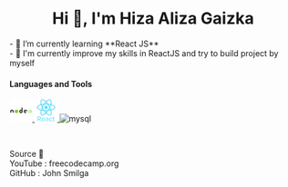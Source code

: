 <h1 align="center">Hi 🚀, I'm Hiza Aliza Gaizka</h1>
- 🌱 I’m currently learning **React JS**
<br>
- 🌱 I'm currently improve my skills in ReactJS and try to build project by myself

<h4 align="left">Languages and Tools</h4>
<p align="left"> <a href="https://nodejs.org" target="_blank" rel="noreferrer"> <img src="https://raw.githubusercontent.com/devicons/devicon/master/icons/nodejs/nodejs-original-wordmark.svg" alt="nodejs" width="40" height="40"/> </a> <a href="https://reactjs.org/" target="_blank" rel="noreferrer"> <img src="https://raw.githubusercontent.com/devicons/devicon/master/icons/react/react-original-wordmark.svg" alt="react" width="40" height="40"/> </a> <a href"https://code.visualstudio.com" target="_blank" rel="noreferrer"> <img src="https://code.visualstudio.com/assets/images/code-stable.png" alt="mysql" width="40" height="40"/> </a> </p>

<br>

Source 📝
<br>
YouTube : freecodecamp.org 
<br>
GitHub  : John Smilga

